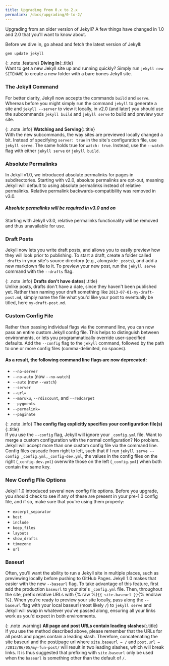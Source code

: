 ```yaml
---
title: Upgrading from 0.x to 2.x
permalink: /docs/upgrading/0-to-2/
---
```


Upgrading from an older version of Jekyll? A few things have changed in 1.0
and 2.0 that you'll want to know about.

Before we dive in, go ahead and fetch the latest version of Jekyll:

```sh
gem update jekyll
```

{: .note .feature}
**Diving in**{:.title}<br>
Want to get a new Jekyll site up and running quickly? Simply
run `jekyll new SITENAME` to create a new folder with a bare bones
Jekyll site.

### The Jekyll Command

For better clarity, Jekyll now accepts the commands `build` and `serve`.
Whereas before you might simply run the command `jekyll` to generate a site
and `jekyll --server` to view it locally, in v2.0 (and later) you should
use the subcommands `jekyll build` and `jekyll serve` to build and preview
your site.

{: .note .info}
**Watching and Serving**{:.title}<br>
With the new subcommands, the way sites are previewed locally
changed a bit. Instead of specifying `server: true` in the site's
configuration file, use `jekyll serve`. The same holds true for
`watch: true`. Instead, use the `--watch` flag with either `jekyll serve`
or `jekyll build`.

### Absolute Permalinks

In Jekyll v1.0, we introduced absolute permalinks for pages in
subdirectories. Starting with v2.0, absolute permalinks are opt-out,
meaning Jekyll will default to using absolute permalinks instead of
relative permalinks. Relative permalink backwards-compatibility was removed in v3.0.

<div class="note warning" id="absolute-permalinks-warning">
  <h5 markdown="1">Absolute permalinks will be required in v3.0 and on</h5>
  <p markdown="1">
    Starting with Jekyll v3.0, relative permalinks functionality will be removed and thus unavailable for use.
  </p>
</div>

### Draft Posts

Jekyll now lets you write draft posts, and allows you to easily preview how
they will look prior to publishing. To start a draft, create a folder
called `_drafts` in your site's source directory (e.g., alongside `_posts`),
and add a new markdown file to it. To preview your new post, run the
`jekyll serve` command with the `--drafts` flag.

{: .note .info}
**Drafts don't have dates**{:.title}<br>
Unlike posts, drafts don't have a date, since they haven't
been published yet. Rather than naming your draft something like
`2013-07-01-my-draft-post.md`, simply name the file what you'd like your
post to eventually be titled, here `my-draft-post.md`.

### Custom Config File

Rather than passing individual flags via the command line, you can now pass
an entire custom Jekyll config file. This helps to distinguish between
environments, or lets you programmatically override user-specified
defaults. Add the `--config` flag to the `jekyll` command, followed
by the path to one or more config files (comma-delimited, no spaces).

#### As a result, the following command line flags are now deprecated:

* `--no-server`
* `--no-auto` (now `--no-watch`)
* `--auto` (now `--watch`)
* `--server`
* `--url=`
* `--maruku`, `--rdiscount`, and `--redcarpet`
* `--pygments`
* `--permalink=`
* `--paginate`

{: .note .info}
**The config flag explicitly specifies your configuration file(s)**{:.title}<br>
If you use the `--config` flag, Jekyll will ignore your
`_config.yml` file. Want to merge a custom configuration with the normal
configuration? No problem. Jekyll will accept more than one custom config
file via the command line. Config files cascade from right to left, such
that if I run `jekyll serve --config _config.yml,_config-dev.yml`,
the values in the config files on the right (`_config-dev.yml`) overwrite
those on the left (`_config.yml`) when both contain the same key.

### New Config File Options

Jekyll 1.0 introduced several new config file options. Before you upgrade,
you should check to see if any of these are present in your pre-1.0 config
file, and if so, make sure that you're using them properly:

* `excerpt_separator`
* `host`
* `include`
* `keep_files`
* `layouts`
* `show_drafts`
* `timezone`
* `url`

### Baseurl

Often, you'll want the ability to run a Jekyll site in multiple places,
such as previewing locally before pushing to GitHub Pages. Jekyll 1.0 makes
that easier with the new `--baseurl` flag. To take advantage of this
feature, first add the production `baseurl` to your site's `_config.yml`
file. Then, throughout the site, prefix relative URLs
with {% raw %}`{{ site.baseurl }}`{% endraw %}.
When you're ready to preview your site locally, pass along the `--baseurl`
flag with your local baseurl (most likely `/`) to `jekyll serve` and Jekyll
will swap in whatever you've passed along, ensuring all your links work as
you'd expect in both environments.

{: .note .warning}
**All page and post URLs contain leading slashes**{:.title}<br>
If you use the method described above, please remember
that the URLs for all posts and pages contain a leading slash. Therefore,
concatenating the site baseurl and the post/page url where
`site.baseurl = /` and `post.url = /2013/06/05/my-fun-post/` will
result in two leading slashes, which will break links. It is thus
suggested that prefixing with `site.baseurl` only be used when the
`baseurl` is something other than the default of `/`.
